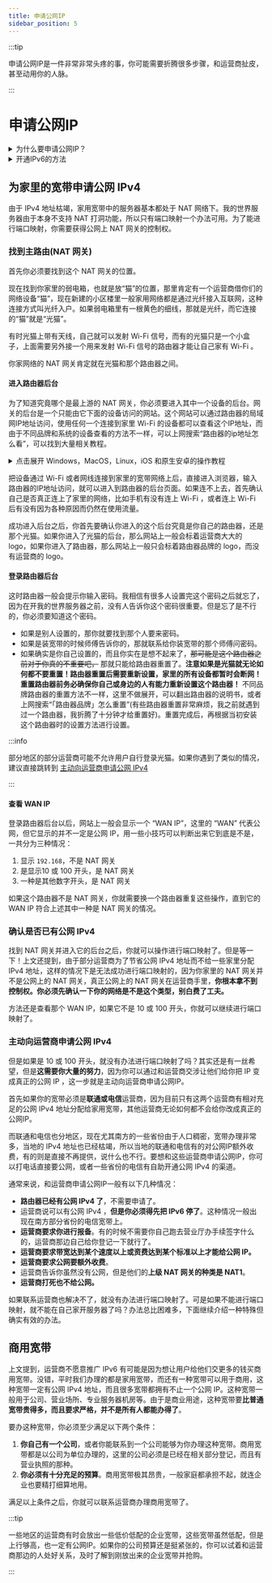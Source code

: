 ```yaml
---
title: 申请公网IP
sidebar_position: 5
---
```

:::tip

申请公网IP是一件非常非常头疼的事，你可能需要折腾很多步骤，和运营商扯皮，甚至动用你的人脉。

:::

# 申请公网IP

<details>
  <summary>为什么要申请公网IP？</summary>

## IPv4 的枯竭和 IPv6 推广的层层阻力

从 IPv4 的格式可以看出，IPv4 共可以表示 4，294，967，296(40亿)个地址。然而由于一些特殊的规定，如`192.168`开头的IP地址只能用于内网，实际可以分配给互联网上计算机的IP地址远比总量要少。本来 40 亿地址就不够地球上 70 亿人每人一个，更不幸的是，这些 IP 地址的分配还不均匀。美国的国防部和贝尔实验室就拥有上亿个 IPv4 地址，至于整个中国大陆拥有约 4 亿个，虽然很多，但是远不够 14 亿人分配。为了让 IPv4 够分，出现了 NAT 技术。 NAT 的原理是将一些电脑组成一个局域网，然后不给它们分配公网IP，只让自己拥有公网 IP。那没有在公网上的 IP 地址怎么给访问公网上其他的服务器呢？ NAT 的网关就给局域网中的所有电脑都分配局域网 IP，然后让它们在访问互联网时经过自己。而被访问的服务器也是需要客户端的IP地址和端口的，此时 NAT 的网关就将客户端的端口绑定到自己公网IP的一个端口，这样对于服务器来说，就是 NAT 网关把自己假扮成了客户端，然后应客户端的要求和服务器进行通信。

这样电脑访问互联网上服务器的需求就解决了，可是如果 NAT 的局域网里有服务器该怎么办？这个服务器没有被分配到公网 IP，其他客户端用什么访问他？ NAT  有两种方式可以实现服务器在公网提供服务：第一种叫端口映射， NAT 网关主动把自己在公网上的一个端口的流量转发到局域网中对应IP的指定端口，这样局域网中特定服务器的特定端口就是 NAT 网关的公网IP上的一个端口，公网上其他客户端直接访问这个公网IP的这个端口，就可以访问到那个服务器上的特定服务了，这样就实现了 NAT 中的服务器将自己的端口开放到公网。第二种叫 NAT 打洞，与第一种方法不同的是，第一种 NAT 需要主动把服务器的局域网IP上的端口和自己在公网IP上的端口进行绑定，而这种方法完全不需要 NAT 主动做任何操作，只需要他进行正常的转换就可以了。上文提到 NAT 为了让局域网中的电脑访问公网上的服务器，需要把自己的指定端口和指定内网IP上的端口之间的流量进行转发，双方就可以进行双向通信了。那么就可以利用 NAT 的这个特性，首先让局域网中的服务器访问公网上的另一台服务器，让 NAT 去接上这根线，再让客户端也去访问公网上的那台服务器，让它的 NAT 也建立这个连接。两边连接建立好后，这个服务器告诉双方彼此的 NAT 为这些连接准备的端口号，双方就可以通过彼此的IP地址和已经接好的这根线，透过 NAT 愉快地连接了。

随着互联网的发展，越来越多的人拥有了网络终端，而每个网络终端都需要一个IP地址来访问互联网。 NAT 技术出现后，很多路由器都具备了这个功能，因此每家只需要在自己办的宽带上接一个有AT 功能的路由器，然后把自己所有要上网的设备连接到这个路由器，就可以实现每户人家只需要一个 IPv4 地址。然而这样的人家越来越多，就算一家只给一个 IPv4 地址然后让所有人自行准备路由器来搭建 NAT ， IPv4 地址也已经不够分了。于是运营商想了一个办法，他们自己准备了 NAT 网关，把几户人家的网线接到这个 NAT 网关下，就实现了这几户共用同一个公网IP。这下对于运营商来说，公网IP终于是够用了。可是对于这几户人家来说，自己搭建服务器却成了难题：虽然能控制自己的 NAT 网关，却无法控制运营商的 NAT 网关，由于端口映射需要 NAT 网关主动，这个方案就用不了了。此时 NAT 打洞的方案仍然可行，可是这个方案对于联网用途本身要求很高，首先它需要服务端和客户端软件都支持特定的 NAT 打洞方式，而且它还需要服务端和客户端采用特殊的协议进行通信，对于现有的大部分从未考虑过 NAT 打洞方案的软件来说，这个办法也行不通。就这样，被接到运营商的 NAT 下的设备就几乎都失去了成为服务器的能力。不过还好IP地址没到非常稀缺的程度，现在仍然有一些宽带可以分配到公网 IP，也就能掌握位于公网的 NAT 网关的控制权，并通过端口映射方案在局域网中搭建服务器。

造成以上种种现象的根本原因，其实就是 IPv4 太少了。为了解决这种现象， IPv6  特意加长了表示方式，看那长长的地址就知道， IPv6  的地址肯定是用不完了。事实上， IPv6  的地址一共有 3.4 百万亿亿亿亿个，确实是分不完啊！难怪会有人说地球上的每一粒沙子都能分配到一个 IPv6 地址。 IPv6  的出现打破了层层 NAT 的现状，让每台电脑都能重新获得公网IP。然而 IPv6 由于和 IPv4 不兼容，在推广时遇到了大难题。首先是现有的老旧设备需要更新，因为它们不支持新的 IPv6 协议。很多软件也需要大改，因为它们是专为 IPv4 设计的。要从 IPv4 更换到 IPv6 ，所需要进行的工作极其庞大，所以出现了 IPv4 和 IPv6 共存的方案，即双栈网络。支持双栈的设备既可以使用 IPv4 工作也可以使用 IPv6 工作，而且为了加速 IPv4 的淘汰，很多设备会刻意地默认使用 IPv6 上网，在 IPv6 无法使用时再使用 IPv4 。就这样，一段漫长的过渡阶段开始了。越来越多的设备和网络开始支持 IPv6 ，可 IPv4 始 终无法淘汰，因为旧设备和旧软件实在是太多了。

可是近年来，据说 IPv6 的更新速度减缓了，据说主要是运营商尝到了 NAT 的甜头，因为套上运营商 NAT 后，用户就无法自行搭建服务器了，这样用户既不会用家用宽带提供未经审查的服务，也会被迫花更多钱去运营商那里购买昂贵的商用宽带，总地来说就是处处都利好了运营商，让他们既能给自己降低维护成本，又能让用户多给他们花钱。

</details>

<details>
  <summary>开通IPv6的方法</summary>

## 开通IPv6

通常来说国内手机流量(移动数据)的网络环境在绝大部分地区已经支持 IPv6 。然而由于设备老旧或配置不当等原因，很多宽带(例如家里办的宽带，网吧、酒店、饭店等公共场所的免费 Wi-Fi )都仍然不支持 IPv6 。如果你想知道自己正在使用的网络是否支持 IPv6 ，可以访问这两个网站：ipw.cn 和 testipv6.cn，它们会告诉你你现在的网络对 IPv6 的支持情况。如果你的网络还不支持 IPv6 ，你可能需要自行操作来开启。由于开通 IPv6 仅仅是一个开关，但是接触到这个开关的途径每个运营商、厂商和路由器品牌的方式都不同。下面仅给出2024年一种可能的方式，如果其中有步骤失效，可以上网搜索其他实现该步骤的方法，或者直接上网搜索其他方法操作。

1. 检查是否已经有 IPv6 :如果是 Windows 系统，先打开任务管理器，点击性能选项卡，侧边栏找到以太网点击，下面的信息如果有显示 IPv6 地址，而且前缀不是`fe80`，那基本就证明是已经有 IPv6 了。国内绝大多数都是 `2408` `2409` `240e` 开头，如果是其他的你也可以百度一下这个开头，没有说是内网地址或者虚拟机就行
2. 检查宽带是否有开通 IPv6 的条件，如果还不支持 IPv6 那么无法开通，只能换家运营商或者等运营商方面升级。有的时候宽带已经支持 IPv6 ，但是路由器并没有开启。路由器如何开启 IPv6 可以百度搜索路由器品牌+怎么开 IPv6  。这里给出常见的华为路由器和tplink路由器的开启方法
    - 华为路由器：登录后台之后，点击顶部更多功能，侧边栏找到网络设置点击展开，选择 IPv6 ，打开开关，下面所有选项全选择自动配置，点击保存。切换到侧边栏里面的路由器信息页面，如果 IPv6 那一段显示出来的地址里面有不是`fe80`这种的 IPv6 地址(可能也会有fe80开头的，别全都是就行)，那就是成功开启了 IPv6 。
    - tplink路由器：登录后台后点击底部路由设置，侧边栏找到 IPv6 设置点击， IPv6 功能调整为开启，WAN口连接类型选择自动获取IP地址，点击保存。我没有tplink路由器，不清楚怎么找 IPv6 地址，总之找到 IPv6 地址之后，跟上段华为路由器要求的效果一样就行。
如果按照上面的方法设置之后路由器里也显示fe80的地址，证明你的光猫也需要配置，或者宽带不支持 IPv6  。现在仍然有一些小运营商和一些地区不支持 IPv6 ，因为网络铺设的成本在那， IPv6 的普及还需要时间。
3. 检查路由器的上网方式：此时先打开路由器的后台，查看路由器的上网方式。不会操作可以百度路由器品牌+怎么设置拨号上网。华为路由器点击顶部“我要上网”就可以看到上网方式，TP-Link路由器点击底部路由设置，侧边栏找到上网设置，就可以看到上网方式。如果这一步设置的是 DDNS(自动获取IP地址)，那就需要修改光猫设置。如果这一步设置的已经是拨号上网(PPPOE)，那就证明你的运营商没有给你开 IPv6 或者不支持 IPv6 ，你就可以直接跳过下面修改光猫的步骤，直接跟运营商报修说要开通 IPv6 。
4. 修改光猫为桥接：下面需要修改光猫设置。如果安装师傅没给你超级密码，此时有以下三种解决办法：
    1. (成功率最高，但需要花钱)在某宝某多搜索“光猫超级密码”，会有很多破解光猫超级密码的服务。这里有没有水深的情况我不清楚，我也没研究过，但是确实有些人在用这个途径，比较有效。
    2. (完全自行操作，社恐患者福音)在搜索引擎搜索自己的运营商+光猫品牌+超级密码，然后在光猫后台挨个试。这是一个很漫长的过程，因为每个地区的运营商的默认超级密码都不同，甚至有可能你那边的运营商给你的密码是完全随机的，因此你在网上找到的大多数密码可能都不能用。
有了超级密码之后，登录光猫后台，先记下原来的帐号密码，然后将上网方式修改为桥接。运营商的光猫型号众多，没有主流的后台界面，这里需要大家上网搜索光猫型号(在光猫的外壳，后台界面，底部的铭牌都有可能看到)+怎么改桥接，并根据实际情况灵活应对。这里对动手能力要求很高，单凭这个教程很难讲明白。
    3. 如果你搞不到超级密码，也可以直接报修，跟安装师傅说你要改桥接。大部分都会直接给改，一部分运营商的安装师傅会说需要给你报备，我家这个就是，我电话说完之后他说要给我报备，报备之后才能改桥接。
5. 使用路由器拨号：光猫改成桥接之后，进入路由器后台，将按上文查看上网方式的方法找到上网方式，改成拨号上网(PPPoE)，填入在光猫后台找到的帐号密码并保存。此时你家宽带的质量应该会有所提升，毕竟这次网关给到了路由器，自己的路由器性能一般都比运营商给的那个光猫的要好。此外一部分用联通电信宽带的路由器应该会直接有 IPv4 公网了。如果你是联通电信但仍然没有 IPv4 公网，可以报修说让他给开一下，一些地方是可以给开的，一些地方会要求额外收费，或者直接不给开，毕竟 IPv4 资源紧缺，运营商能靠商宽捞一笔。这时候再去查看 IPv6 的情况，如果仍然没有，就可能是需要联系运营商开，或者运营商不支持了。
6. 折腾完路由器之后，回到服务器上，任务管理器里应该就显示公网v6地址了。要测试这个v6是不是真的生效了，可以访问ipw.cn或testipv6.cn测试。

自此服务器的 IPv6 已经全部配置完毕了。

</details>

## 为家里的宽带申请公网 IPv4

由于 IPv4 地址枯竭，家用宽带中的服务器基本都处于 NAT 网络下。我的世界服务器由于本身不支持 NAT 打洞功能，所以只有端口映射一个办法可用。为了能进行端口映射，你需要获得公网上 NAT 网关的控制权。

### 找到主路由(NAT 网关)

首先你必须要找到这个 NAT 网关的位置。

现在找到你家里的弱电箱，也就是放“猫”的位置，那里肯定有一个运营商借你们的网络设备“猫”，现在新建的小区楼里一般家用网络都是通过光纤接入互联网，这种连接方式叫光纤入户。如果弱电箱里有一根黄色的细线，那就是光纤，而它连接的“猫”就是“光猫”。

有时光猫上带有天线，自己就可以发射 Wi-Fi 信号，而有的光猫只是一个小盒子，上面需要另外接一个用来发射 Wi-Fi 信号的路由器才能让自己家有 Wi-Fi 。

你家网络的 NAT 网关肯定就在光猫和那个路由器之间。

#### 进入路由器后台

为了知道究竟哪个是最上游的 NAT 网关，你必须要进入其中一个设备的后台。网关的后台是一个只能由它下面的设备访问的网站。这个网站可以通过路由器的局域网IP地址访问，使用任何一个连接到家里 Wi-Fi 的设备都可以查看这个IP地址，而由于不同品牌和系统的设备查看的方法不一样，可以上网搜索“路由器的ip地址怎么看”，可以找到大量相关教程。

<details>
  <summary>点击展开 Windows，MacOS，Linux，iOS 和原生安卓的操作教程</summary>

- Windows：打开控制面板(不知道怎么打开就按Win+R然后输入Ctrl回车)，点击网络和共享中心，查看活动网络下面会有一个网络几(可能也叫别的名，反正就会显示一个网络)，点击右边那趟连接右边的蓝字，会弹出窗口“xxx状态”，点击详细信息再弹出一个窗口，里面的 IPv4 默认网关就是路由器的 IP 地址。
- MacOS：打开设置(不知道的就点击菜单栏上苹果菜单展开点系统设置，旧版系统叫系统偏好设置)，点击网络，然后里面哪个绿灯了就点哪个，点进去之后点击右边有一个叫详细信息的按钮，点击会弹窗，左边选择TCP/IP，右边显示的路由器那个地址就是自己的路由器地址。
- Linux：执行`ip route`命令，第一行输出就是路由器 IP 地址。
- iOS：进入设置，进入 WLAN ，自己已经连接的 Wi-Fi 右侧会有一个蓝色的i，往下翻，路由器那行的 IP 地址就是路由器地址。
- 原生安卓：进入设置，进入网络和互联网，旧版系统进入WLAN，新版系统进入互联网，点击连接的那个 Wi-Fi 右边的齿轮，往下翻会有一个网关(如果没有但是有个高级就把那个高级展开)，网关显示的就是路由器的地址。

</details>

把设备通过 Wi-Fi 或者网线连接到家里的宽带网络上后，直接进入浏览器，输入路由器的IP地址访问，就可以进入到路由器的后台页面。如果连不上去，首先确认自己是否真正连上了家里的网络，比如手机有没有连上 Wi-Fi ，或者连上 Wi-Fi 后有没有因为各种原因而仍然在使用流量。

成功进入后台之后，你首先要确认你进入的这个后台究竟是你自己的路由器，还是那个光猫。如果你进入了光猫的后台，那么网站上一般会标着运营商大大的 logo，如果你进入了路由器，那么网站上一般只会标着路由器品牌的 logo，而没有运营商的 logo。

#### 登录路由器后台

这时路由器一般会提示你输入密码。我相信有很多人设置完这个密码之后就忘了，因为在开我的世界服务器之前，没有人告诉你这个密码很重要。但是忘了是不行的，你必须要知道这个密码。

- 如果是别人设置的，那你就要找到那个人要来密码。
- 如果是装宽带的时候师傅告诉你的，那就联系给你装宽带的那个师傅问密码。
- 如果确实是你自己设置的，而且你实在是想不起来了，~~那可能是这个路由器之前对于你真的不重要吧，~~ 那就只能给路由器重置了。**注意如果是光猫就无论如何都不要重置！路由器重置后需要重新设置，家里的所有设备都暂时会断网！重置路由器前务必确保你自己或身边的人有能力重新设置这个路由器！** 不同品牌路由器的重置方法不一样，这里不做展开，可以翻出路由器的说明书，或者上网搜索“「路由器品牌」怎么重置”(有些路由器重置非常麻烦，我之前就遇到过一个路由器，我折腾了十分钟才给重置好)。重置完成后，再根据当初安装这个路由器时的设置方法进行设置。

:::info

部分地区的部分运营商可能不允许用户自行登录光猫。如果你遇到了类似的情况，建议直接跳转到 [主动向运营商申请公网 IPv4](#主动向运营商申请公网-ipv4)

:::

#### 查看 WAN IP

登录路由器后台以后，网站上一般会显示一个 “WAN IP”，这里的 “WAN” 代表公网，但它显示的并不一定是公网 IP，用一些小技巧可以判断出来它到底是不是，一共分为三种情况：

1. 显示 `192.168`，不是 NAT 网关
2. 是显示10  或 100 开头，是 NAT 网关
3. 一种是其他数字开头，是 NAT 网关

如果这个路由器不是 NAT 网关，你就需要换一个路由器重复这些操作，直到它的 WAN IP 符合上述其中一种是 NAT 网关的情况。

### 确认是否已有公网 IPv4

找到 NAT 网关并进入它的后台之后，你就可以操作进行端口映射了。但是等一下！上文还提到，由于部分运营商为了节省公网 IPv4 地址而不给一些家里分配 IPv4 地址，这样的情况下是无法成功进行端口映射的，因为你家里的 NAT 网关并不是公网上的 NAT 网关，真正公网上的 NAT 网关在运营商手里，**你根本拿不到控制权。你必须先确认一下你的网络是不是这个类型，别白费了工夫。**

方法还是查看那个 WAN IP，如果它不是 10 或 100 开头，你就可以继续进行端口映射了。

### 主动向运营商申请公网 IPv4

但是如果是 10 或 100 开头，就没有办法进行端口映射了吗？其实还是有一丝希望，但是**这需要你大量的努力**，因为你可以通过和运营商交涉让他们给你把 IP 变成真正的公网 IP ，这一步就是主动向运营商申请公网IP。

首先如果你的宽带必须是**联通或电信**运营商，因为目前只有这两个运营商有相对充足的公网 IPv4 地址分配给家用宽带，其他运营商无论如何都不会给你改成真正的公网IP。

而联通和电信也分地区，现在尤其南方的一些省份由于人口稠密，宽带办理非常多，当地的 IPv4 地址也已经枯竭，所以当地的联通和电信有的对公网IP额外收费，有的则是直接不再提供，说什么也不行。要想和这些运营商申请公网IP，你可以打电话直接要公网，或者一些省份的电信有自助开通公网 IPv4 的渠道。

通常来说，和运营商申请公网IP一般有以下几种情况：

- **路由器已经有公网 IPv4 了**，不需要申请了。
- 运营商说可以有公网 IPv4 ，**但是你必须得先把 IPv6 停了**。这种情况一般出现在南方部分省份的电信宽带上。
- **运营商要求你进行报备**。有的时候不需要你自己跑去营业厅办手续签字什么的，运营商那边自己给你登记一下就行了。
- **运营商要求带宽达到某个速度以上或资费达到某个标准以上才能给公网 IP。**
- **运营商要求公网要额外收费**。
- 运营商告诉你虽然没有公网，但是他们的**上级 NAT 网关的种类是 NAT1**。
- **运营商打死也不给公网。**

如果联系运营商也解决不了，就没有办法进行端口映射了。可是如果不能进行端口映射，就不能在自己家开服务器了吗？办法总比困难多，下面继续介绍一种特殊但确实有效的办法。

## 商用宽带

上文提到，运营商不愿意推广 IPv6 有可能是因为想让用户给他们交更多的钱买商用宽带。没错，平时我们办理的都是家用宽带，而还有一种宽带可以用于商用，这种宽带一定有公网 IPv4 地址，而且很多宽带都拥有不止一个公网 IP。这种宽带一般用于公司、营业场所、专业服务器机房等。由于是商业用途，这种宽带要**比普通宽带贵得多，而且要求严格，并不是所有人都能办得了**。

要办这种宽带，你必须至少满足以下两个条件：

1. **你自己有一个公司**，或者你能联系到一个公司能够为你办理这种宽带。商用宽带都是以公司为单位办理的，这里的公司必须是已经在相关部分登记，而且有营业执照的那种。
2. **你必须有十分充足的预算**。商用宽带极其昂贵，一般家庭都承担不起，就连企业也要精打细算地用。

满足以上条件之后，你就可以联系运营商办理商用宽带了。

:::tip

一些地区的运营商有时会放出一些低价低配的企业宽带，这些宽带虽然低配，但是上行够高，也一定有公网IP。如果你的公司预算还是挺紧张的，你可以试着和运营商那边的人处好关系，及时了解到刚放出来的企业宽带并抢购。

:::
